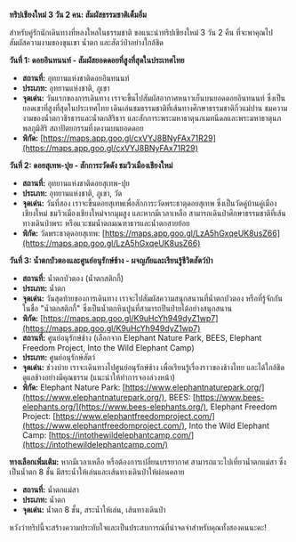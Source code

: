 **ทริปเชียงใหม่ 3 วัน 2 คน: สัมผัสธรรมชาติเต็มอิ่ม**

สำหรับคู่รักนักเดินทางที่หลงใหลในธรรมชาติ ขอแนะนำทริปเชียงใหม่ 3 วัน 2 คืน ที่จะพาคุณไปสัมผัสความงามของขุนเขา น้ำตก และสัตว์ป่าอย่างใกล้ชิด

**วันที่ 1: ดอยอินทนนท์ - สัมผัสยอดดอยที่สูงที่สุดในประเทศไทย**

*   **สถานที่:** อุทยานแห่งชาติดอยอินทนนท์
*   **ประเภท:** อุทยานแห่งชาติ, ภูเขา
*   **จุดเด่น:** วันแรกของการเดินทาง เราจะขึ้นไปสัมผัสอากาศหนาวเย็นบนยอดดอยอินทนนท์ ซึ่งเป็นยอดเขาที่สูงที่สุดในประเทศไทย เดินเล่นชมธรรมชาติที่เส้นทางศึกษาธรรมชาติกิ่วแม่ปาน ชมความงามของน้ำตกวชิรธารและน้ำตกสิริธาร และสักการะพระมหาธาตุนภเมทนีดลและพระมหาธาตุนภพลภูมิสิริ สถาปัตยกรรมที่งดงามบนยอดดอย
*   **พิกัด:** [https://maps.app.goo.gl/cxVYJ8BNyFAx71R29](https://maps.app.goo.gl/cxVYJ8BNyFAx71R29)

**วันที่ 2: ดอยสุเทพ-ปุย - สักการะวัดดัง ชมวิวเมืองเชียงใหม่**

*   **สถานที่:** อุทยานแห่งชาติดอยสุเทพ-ปุย
*   **ประเภท:** อุทยานแห่งชาติ, ภูเขา, วัด
*   **จุดเด่น:** วันที่สอง เราจะขึ้นดอยสุเทพเพื่อสักการะวัดพระธาตุดอยสุเทพ ซึ่งเป็นวัดคู่บ้านคู่เมืองเชียงใหม่ ชมวิวเมืองเชียงใหม่จากมุมสูง และหากมีเวลาเหลือ สามารถเดินป่าศึกษาธรรมชาติที่เส้นทางเดินป่าพระ หรือแวะชมน้ำตกมณฑาธารและน้ำตกสายย้อย
*   **พิกัด:** วัดพระธาตุดอยสุเทพ: [https://maps.app.goo.gl/LzA5hGxqeUK8usZ66](https://maps.app.goo.gl/LzA5hGxqeUK8usZ66)

**วันที่ 3: น้ำตกบัวตองและศูนย์อนุรักษ์ช้าง - ผจญภัยและเรียนรู้ชีวิตสัตว์ป่า**

*   **สถานที่:** น้ำตกบัวตอง (น้ำตกสติกกี้)
*   **ประเภท:** น้ำตก
*   **จุดเด่น:** วันสุดท้ายของการเดินทาง เราจะไปสัมผัสความสนุกสนานที่น้ำตกบัวตอง หรือที่รู้จักกันในชื่อ "น้ำตกสติกกี้" ซึ่งเป็นน้ำตกหินปูนที่สามารถปีนป่ายได้อย่างสนุกสนาน
*   **พิกัด:** [https://maps.app.goo.gl/K9uHcYh949dyZ1wp7](https://maps.app.goo.gl/K9uHcYh949dyZ1wp7)
*   **สถานที่:** ศูนย์อนุรักษ์ช้าง (เลือกจาก Elephant Nature Park, BEES, Elephant Freedom Project, Into the Wild Elephant Camp)
*   **ประเภท:** ศูนย์อนุรักษ์สัตว์
*   **จุดเด่น:** ช่วงบ่าย เราจะเดินทางไปศูนย์อนุรักษ์ช้าง เพื่อเรียนรู้เรื่องราวของช้างไทย และได้ใกล้ชิดดูแลช้างอย่างมีคุณธรรม (แนะนำให้ทำการจองล่วงหน้า)
*   **พิกัด:** Elephant Nature Park: [https://www.elephantnaturepark.org/](https://www.elephantnaturepark.org/), BEES: [https://www.bees-elephants.org/](https://www.bees-elephants.org/), Elephant Freedom Project: [https://www.elephantfreedomproject.com/](https://www.elephantfreedomproject.com/), Into the Wild Elephant Camp: [https://intothewildelephantcamp.com/](https://intothewildelephantcamp.com/)

**ทางเลือกเพิ่มเติม:** หากมีเวลาเหลือ หรือต้องการเปลี่ยนบรรยากาศ สามารถแวะไปเที่ยวน้ำตกแม่สา ซึ่งเป็นน้ำตก 8 ชั้น มีสระน้ำให้เล่นและเส้นทางเดินป่าให้ผ่อนคลาย

*   **สถานที่:** น้ำตกแม่สา
*   **ประเภท:** น้ำตก
*  **จุดเด่น:** น้ำตก 8 ชั้น, สระน้ำให้เล่น, เส้นทางเดินป่า

หวังว่าทริปนี้จะสร้างความประทับใจและเป็นประสบการณ์ที่น่าจดจำสำหรับคุณทั้งสองคนนะคะ!